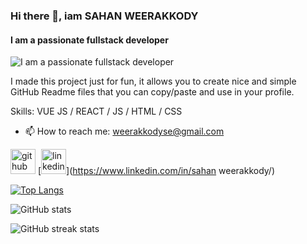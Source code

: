 ### Hi there 👋, iam SAHAN WEERAKKODY
#### I am a passionate fullstack developer
![I am a passionate fullstack developer](https://i.gifer.com/tpy.gif)

I made this project just for fun, it allows you to create nice and simple GitHub Readme files that you can copy/paste and use in your profile.

Skills: VUE JS / REACT / JS / HTML / CSS

- 📫 How to reach me: weerakkodyse@gmail.com 


[<img src='https://cdn.jsdelivr.net/npm/simple-icons@3.0.1/icons/github.svg' alt='github' height='40'>](https://github.com/iamsahan)  [<img src='https://cdn.jsdelivr.net/npm/simple-icons@3.0.1/icons/linkedin.svg' alt='linkedin' height='40'>](https://www.linkedin.com/in/sahan weerakkody/)  

[![Top Langs](https://github-readme-stats.vercel.app/api/top-langs/?username=iamsahan)](https://github.com/anuraghazra/github-readme-stats)

![GitHub stats](https://github-readme-stats.vercel.app/api?username=iamsahan&show_icons=true)  

![GitHub streak stats](https://streak-stats.demolab.com/?user=iamsahan)  

